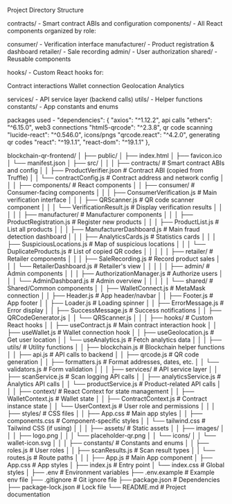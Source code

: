 Project Directory Structure

contracts/ - Smart contract ABIs and configuration
components/ - All React components organized by role:

consumer/ - Verification interface
manufacturer/ - Product registration & dashboard
retailer/ - Sale recording
admin/ - User authorization
shared/ - Reusable components


hooks/ - Custom React hooks for:

Contract interactions
Wallet connection
Geolocation
Analytics


services/ - API service layer (backend calls)
utils/ - Helper functions
constants/ - App constants and enums

packages used - 
"dependencies": {
    "axios": "^1.12.2", api calls
    "ethers": "^6.15.0", web3 connections
    "html5-qrcode": "^2.3.8", qr code scanning
    "lucide-react": "^0.546.0", icons/pngs
    "qrcode.react": "^4.2.0", generating qr codes
    "react": "^19.1.1", 
    "react-dom": "^19.1.1"
  },

blockchain-qr-frontend/
│
├── public/
│   ├── index.html
│   ├── favicon.ico
│   └── manifest.json
│
├── src/
│   │
│   ├── contracts/                      # Smart contract ABIs and config
│   │   ├── ProductVerifier.json        # Contract ABI (copied from Truffle)
│   │   └── contractConfig.js           # Contract address and network config
│   │
│   ├── components/                     # React components
│   │   ├── consumer/                   # Consumer-facing components
│   │   │   ├── ConsumerVerification.js # Main verification interface
│   │   │   ├── QRScanner.js            # QR code scanner component
│   │   │   └── VerificationResult.js   # Display verification results
│   │   │
│   │   ├── manufacturer/              # Manufacturer components
│   │   │   ├── ProductRegistration.js # Register new products
│   │   │   ├── ProductList.js         # List all products
│   │   │   ├── ManufacturerDashboard.js # Main fraud detection dashboard
│   │   │   ├── AnalyticsCards.js      # Statistics cards
│   │   │   ├── SuspiciousLocations.js # Map of suspicious locations
│   │   │   └── DuplicateProducts.js   # List of copied QR codes
│   │   │
│   │   ├── retailer/                  # Retailer components
│   │   │   ├── SaleRecording.js       # Record product sales
│   │   │   └── RetailerDashboard.js   # Retailer's view
│   │   │
│   │   ├── admin/                     # Admin components
│   │   │   ├── AuthorizationManager.js # Authorize users
│   │   │   └── AdminDashboard.js      # Admin overview
│   │   │
│   │   └── shared/                    # Shared/Common components
│   │       ├── WalletConnect.js       # MetaMask connection
│   │       ├── Header.js              # App header/navbar
│   │       ├── Footer.js              # App footer
│   │       ├── Loader.js              # Loading spinner
│   │       ├── ErrorMessage.js        # Error display
│   │       ├── SuccessMessage.js      # Success notifications
│   │       ├── QRCodeGenerator.js 
│   │       └── QRScanner.js 
│   │
│   ├── hooks/                         # Custom React hooks
│   │   ├── useContract.js             # Main contract interaction hook
│   │   ├── useWallet.js               # Wallet connection hook
│   │   ├── useGeolocation.js          # Get user location
│   │   └── useAnalytics.js            # Fetch analytics data
│   │
│   ├── utils/                         # Utility functions
│   │   ├── blockchain.js              # Blockchain helper functions
│   │   ├── api.js                     # API calls to backend
│   │   ├── qrcode.js                  # QR code generation
│   │   ├── formatters.js              # Format addresses, dates, etc.
│   │   └── validators.js              # Form validation
│   │
│   ├── services/                      # API service layer
│   │   ├── scanService.js             # Scan logging API calls
│   │   ├── analyticsService.js        # Analytics API calls
│   │   └── productService.js          # Product-related API calls
│   │
│   ├── context/                       # React Context for state management
│   │   ├── WalletContext.js           # Wallet state
│   │   ├── ContractContext.js         # Contract instance state
│   │   └── UserContext.js             # User role and permissions
│   │
│   ├── styles/                        # CSS files
│   │   ├── App.css                    # Main app styles
│   │   ├── components.css             # Component-specific styles
│   │   └── tailwind.css               # Tailwind CSS (if using)
│   │
│   ├── assets/                        # Static assets
│   │   ├── images/
│   │   │   ├── logo.png
│   │   │   └── placeholder-qr.png
│   │   └── icons/
│   │       └── wallet-icon.svg
│   │
│   ├── constants/                     # Constants and enums
│   │   ├── roles.js                   # User roles
│   │   ├── scanResults.js             # Scan result types
│   │   └── routes.js                  # Route paths
│   │
│   ├── App.js                         # Main App component
│   ├── App.css                        # App styles
│   ├── index.js                       # Entry point
│   └── index.css                      # Global styles
│
├── .env                               # Environment variables
├── .env.example                       # Example env file
├── .gitignore                         # Git ignore file
├── package.json                       # Dependencies
├── package-lock.json                  # Lock file
└── README.md                          # Project documentation